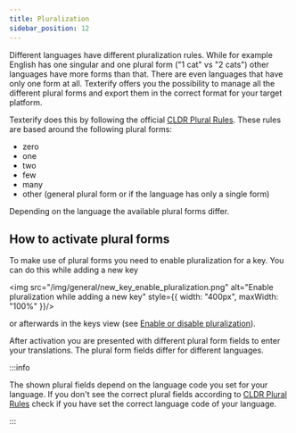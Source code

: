 ```yaml
---
title: Pluralization
sidebar_position: 12
---
```


Different languages have different pluralization rules. While for example English has one singular and one plural form ("1 cat" vs "2 cats") other languages have more forms than that. There are even languages that have only one form at all. Texterify offers you the possibility to manage all the different plural forms and export them in the correct format for your target platform.

Texterify does this by following the official [CLDR Plural Rules](https://cldr.unicode.org/index/cldr-spec/plural-rules). These rules are based around the following plural forms:

- zero
- one
- two
- few
- many
- other (general plural form or if the language has only a single form)

Depending on the language the available plural forms differ.

## How to activate plural forms

To make use of plural forms you need to enable pluralization for a key. You can do this while adding a new key

<img src="/img/general/new_key_enable_pluralization.png" alt="Enable pluralization while adding a new key" style={{ width: "400px", maxWidth: "100%" }}/>

or afterwards in the keys view (see [Enable or disable pluralization](/manage-your-translations/translating-content#enable-or-disable-pluralization)).

After activation you are presented with different plural form fields to enter your translations. The plural form fields differ for different languages.

:::info

The shown plural fields depend on the language code you set for your language. If you don't see the correct plural fields according to [CLDR Plural Rules](https://cldr.unicode.org/index/cldr-spec/plural-rules) check if you have set the correct language code of your language.

:::
